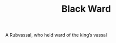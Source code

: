 ---
title: Black Ward
letter: B
permalink: "/definitions/bld-black-ward.html"
body: A Rubvassal, who held ward of the king’s vassal
published_at: '2018-07-07'
source: Black's Law Dictionary 2nd Ed (1910)
layout: post
---